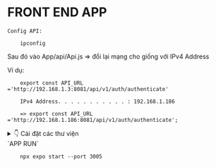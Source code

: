 # FRONT END APP
`Config API:`
        
        ipconfig
        
Sau đó vào App/api/Api.js => đổi lại mạng cho giống với IPv4 Address

Ví dụ: 

        export const API_URL ='http://192.168.1.3:8081/api/v1/auth/authenticate'
        
        IPv4 Address. . . . . . . . . . . : 192.168.1.186
        
        => export const API_URL ='http://192.168.1.186:8081/api/v1/auth/authenticate';

<details>
  <summary>👇 Cài đặt các thư viện </summary> <br>
`THƯ VIỆN LIÊN QUAN ĐẾN NAVIGATION`
  
        
        npm install @react-navigation/bottom-tabs @react-navigation/stack
        
        
        npm install react-native-elements react-native-popup-menu

        
        npm install react-native-gesture-handler@2.14.0 expo@~50.0.14 react-native@0.73.6
        
  
`THƯ VIỆN LIÊN QUAN ĐẾN LINEAR-GRADIENT`
        
        npm install react-native-linear-gradient
        

`THƯ VIỆN LIÊN QUAN ĐẾN CAMERA VÀ QR`

        
        npm install react-native-camera react-native-qrcode-scanner react-native-camera expo-barcode-scanner expo-camera
        
        
        
        npm install @react-native-camera/core @react-native-camera/react-native-camera
        
        
        
        npm install react-native-keyboard-aware-scrollview --save
        

`THƯ VIỆN LIÊN QUAN ĐẾN XÁC THỰC`

        
        npm install expo-firebase-core
        

</details>
`APP RUN`

        
        npx expo start --port 3005
        
